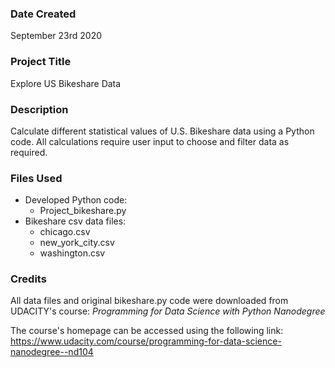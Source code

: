 ### Date Created
September 23rd 2020

### Project Title
Explore US Bikeshare Data

### Description
Calculate different statistical values of U.S. Bikeshare data using a Python code. All calculations require user input to choose and filter data as required.

### Files Used
* Developed Python code:
  * Project_bikeshare.py
* Bikeshare csv data files:
  * chicago.csv
  * new_york_city.csv
  * washington.csv

### Credits
All data files and original bikeshare.py code were downloaded from UDACITY's course: *Programming for Data Science with Python Nanodegree*

The course's homepage can be accessed using the following link:
https://www.udacity.com/course/programming-for-data-science-nanodegree--nd104

